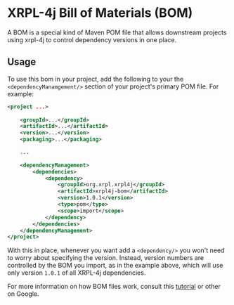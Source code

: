 # XRPL-4j Bill of Materials (BOM)
A BOM is a special kind of Maven POM file that allows downstream projects using xrpl-4j to control dependency versions in one place.

## Usage
To use this bom in your project, add the following to your the `<dependencyManamgement/>` section of your project's primary POM file. For example:

```xml
<project ...>
    
    <groupId>...</groupId>
    <artifactId>...</artifactId>
    <version>...</version>
    <packaging>...</packaging>

    ...
    
    <dependencyManagement>
        <dependencies>
            <dependency>
                <groupId>org.xrpl.xrpl4j</groupId>
                <artifactId>xrpl4j-bom</artifactId>
                <version>1.0.1</version>
                <type>pom</type>
                <scope>import</scope>
            </dependency>
        </dependencies>
    </dependencyManagement>
</project>
```

With this in place, whenever you want add a `<dependency/>` you won't need to worry about specifying the version. Instead, version numbers are controlled by the BOM you import, as in the example above, which will use only version `1.0.1` of all XRPL-4j dependencies.

For more information on how BOM files work, consult this [tutorial](https://www.baeldung.com/spring-maven-bom) or other on Google.
